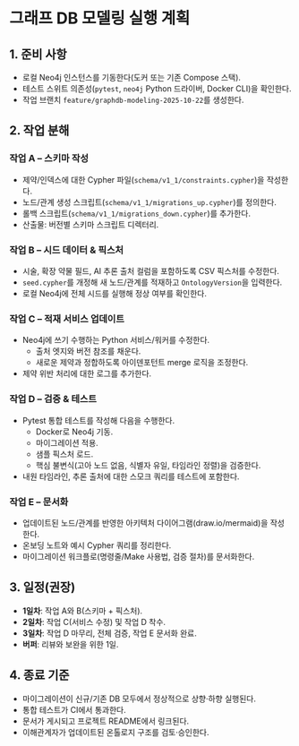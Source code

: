 # 그래프 DB 모델링 실행 계획

## 1. 준비 사항
- 로컬 Neo4j 인스턴스를 기동한다(도커 또는 기존 Compose 스택).  
- 테스트 스위트 의존성(`pytest`, `neo4j` Python 드라이버, Docker CLI)을 확인한다.  
- 작업 브랜치 `feature/graphdb-modeling-2025-10-22`를 생성한다.

## 2. 작업 분해

### 작업 A – 스키마 작성
- 제약/인덱스에 대한 Cypher 파일(`schema/v1_1/constraints.cypher`)을 작성한다.  
- 노드/관계 생성 스크립트(`schema/v1_1/migrations_up.cypher`)를 정의한다.  
- 롤백 스크립트(`schema/v1_1/migrations_down.cypher`)를 추가한다.  
- 산출물: 버전별 스키마 스크립트 디렉터리.

### 작업 B – 시드 데이터 & 픽스처
- 시술, 확장 약물 필드, AI 추론 출처 컬럼을 포함하도록 CSV 픽스처를 수정한다.  
- `seed.cypher`를 개정해 새 노드/관계를 적재하고 `OntologyVersion`을 입력한다.  
- 로컬 Neo4j에 전체 시드를 실행해 정상 여부를 확인한다.

### 작업 C – 적재 서비스 업데이트
- Neo4j에 쓰기 수행하는 Python 서비스/워커를 수정한다.  
  - 출처 엣지와 버전 참조를 채운다.  
  - 새로운 제약과 정합하도록 아이덴포턴트 merge 로직을 조정한다.  
- 제약 위반 처리에 대한 로그를 추가한다.

### 작업 D – 검증 & 테스트
- Pytest 통합 테스트를 작성해 다음을 수행한다.  
  - Docker로 Neo4j 기동.  
  - 마이그레이션 적용.  
  - 샘플 픽스처 로드.  
  - 핵심 불변식(고아 노드 없음, 식별자 유일, 타임라인 정렬)을 검증한다.  
- 내원 타임라인, 추론 출처에 대한 스모크 쿼리를 테스트에 포함한다.

### 작업 E – 문서화
- 업데이트된 노드/관계를 반영한 아키텍처 다이어그램(draw.io/mermaid)을 작성한다.  
- 온보딩 노트와 예시 Cypher 쿼리를 정리한다.  
- 마이그레이션 워크플로(명령줄/Make 사용법, 검증 절차)를 문서화한다.

## 3. 일정(권장)
- **1일차**: 작업 A와 B(스키마 + 픽스처).  
- **2일차**: 작업 C(서비스 수정) 및 작업 D 착수.  
- **3일차**: 작업 D 마무리, 전체 검증, 작업 E 문서화 완료.  
- **버퍼**: 리뷰와 보완을 위한 1일.

## 4. 종료 기준
- 마이그레이션이 신규/기존 DB 모두에서 정상적으로 상향·하향 실행된다.  
- 통합 테스트가 CI에서 통과한다.  
- 문서가 게시되고 프로젝트 README에서 링크된다.  
- 이해관계자가 업데이트된 온톨로지 구조를 검토·승인한다.
